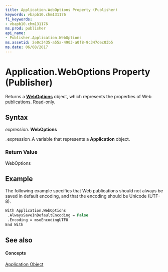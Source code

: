 ```yaml
---
title: Application.WebOptions Property (Publisher)
keywords: vbapb10.chm131176
f1_keywords:
- vbapb10.chm131176
ms.prod: publisher
api_name:
- Publisher.Application.WebOptions
ms.assetid: 2e0c3435-a55a-4903-a0f8-9c347dec03b5
ms.date: 06/08/2017
---
```



# Application.WebOptions Property (Publisher)

Returns a **[WebOptions](weboptions-object-publisher.md)** object, which represents the properties of Web publications. Read-only.


## Syntax

 _expression_. **WebOptions**

 _expression_A variable that represents a **Application** object.


### Return Value

WebOptions


## Example

The following example specifies that Web publications should not always be saved in default encoding, and that the encoding should be Unicode (UTF-8).


```vb
With Application.WebOptions 
 .AlwaysSaveInDefaultEncoding = False 
 .Encoding = msoEncodingUTF8 
End With
```


## See also


#### Concepts


 [Application Object](application-object-publisher.md)

